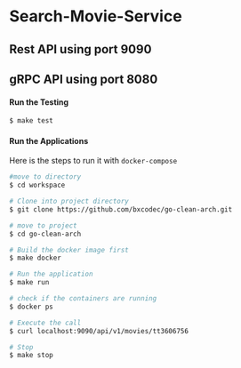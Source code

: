 # Search-Movie-Service

## Rest API using port 9090
## gRPC API using port 8080

#### Run the Testing
```bash
$ make test
```
#### Run the Applications
Here is the steps to run it with `docker-compose`

```bash
#move to directory
$ cd workspace

# Clone into project directory
$ git clone https://github.com/bxcodec/go-clean-arch.git

# move to project
$ cd go-clean-arch

# Build the docker image first
$ make docker

# Run the application
$ make run

# check if the containers are running
$ docker ps

# Execute the call
$ curl localhost:9090/api/v1/movies/tt3606756

# Stop
$ make stop
```
